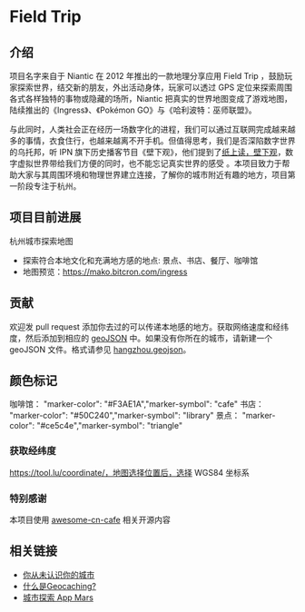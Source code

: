 # Field Trip

## 介绍

项目名字来自于 Niantic 在 2012 年推出的一款地理分享应用 Field Trip ，鼓励玩家探索世界，结交新的朋友，外出活动身体，玩家可以透过 GPS 定位来探索周围各式各样独特的事物或隐藏的场所，Niantic 把真实的世界地图变成了游戏地图，陆续推出的《Ingress》、《Pokémon GO》与《哈利波特：巫师联盟》。

与此同时，人类社会正在经历一场数字化的进程，我们可以通过互联网完成越来越多的事情，衣食住行，也越来越离不开手机。但值得思考，我们是否深陷数字世界的乌托邦，听 IPN 旗下历史播客节目《壁下观》，他们提到了[纸上读，壁下观](https://www.douban.com/note/681014890/)，数字虚拟世界带给我们方便的同时，也不能忘记真实世界的感受 。本项目致力于帮助大家与其周围环境和物理世界建立连接，了解你的城市附近有趣的地方，项目第一阶段专注于杭州。


## 项目目前进展

杭州城市探索地图
- 探索符合本地文化和充满地方感的地点: 景点、书店、餐厅、咖啡馆
- 地图预览：https://mako.bitcron.com/ingress


## 贡献

欢迎发 pull request 添加你去过的可以传递本地感的地方。获取网络速度和经纬度，然后添加到相应的 [geoJSON](http://geojson.org/geojson-spec.html) 中。如果没有你所在的城市，请新建一个 geoJSON 文件。格式请参见 [hangzhou.geojson](hangzhou.geojson)。

## 颜色标记

咖啡馆： "marker-color": "#F3AE1A","marker-symbol": "cafe"
书店： "marker-color": "#50C240","marker-symbol": "library"
景点： "marker-color": "#ce5c4e","marker-symbol": "triangle"

### 获取经纬度
https://tool.lu/coordinate/，地图选择位置后，选择 WGS84 坐标系


### 特别感谢
本项目使用 [awesome-cn-cafe](https://github.com/ElaWorkshop/awesome-cn-cafe) 相关开源内容

## 相关链接
- [你从未认识你的城市](https://sspai.com/post/31152)
- [什么是Geocaching?](https://mako.bitcron.com/post/game/shi-yao-shi-di-li-xun-bao)
- [城市探索 App Mars](http://www.yohomars.com/)
